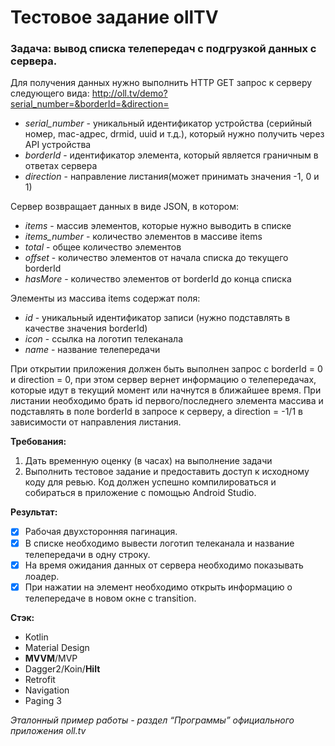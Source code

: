 # Тестовое задание ollTV
### Задача: вывод списка телепередач с подгрузкой данных с сервера.

Для получения данных нужно выполнить HTTP GET запрос к серверу следующего
вида:
http://oll.tv/demo?serial_number=&borderId=&direction=
- *serial_number* - уникальный идентификатор устройства (серийный номер, mac-адрес, drmid, uuid и т.д.), который нужно получить через API устройства
- *borderId* - идентификатор элемента, который является граничным в ответах сервера
- *direction* - направление листания(может принимать значения -1, 0 и 1)

Сервер возвращает данных в виде JSON, в котором:
- *items* - массив элементов, которые нужно выводить в списке
- *items_number* - количество элементов в массиве items
- *total* - общее количество элементов
- *offset* - количество элементов от начала списка до текущего borderId
- *hasMore* - количество элементов от borderId до конца списка

Элементы из массива items содержат поля:
- *id* - уникальный идентификатор записи (нужно подставлять в качестве значения borderId)
- *icon* - ссылка на логотип телеканала
- *name* - название телепередачи

При открытии приложения должен быть выполнен запроc c borderId = 0 и direction = 0, при
этом сервер вернет информацию о телепередачах, которые идут в текущий момент или
начнутся в ближайшее время. При листании необходимо брать id первого/последнего
элемента массива и подставлять в поле borderId в запросе к серверу, а direction = -1/1 в
зависимости от направления листания.

**Требования:**
1. Дать временную оценку (в часах) на выполнение задачи
2. Выполнить тестовое задание и предоставить доступ к исходному коду для ревью.
Код должен успешно компилироваться и собираться в приложение с помощью Android
Studio.

**Результат:**
- [x] Рабочая двухсторонняя пагинация.
- [x] В списке необходимо вывести логотип телеканала и название телепередачи в одну строку.
- [x] На время ожидания данных от сервера необходимо показывать лоадер.
- [x] При нажатии на элемент необходимо открыть информацию о телепередаче в новом окне с transition.

**Стэк:**
- Kotlin
- Material Design
- **MVVM**/MVP
- Dagger2/Koin/**Hilt**
- Retrofit
- Navigation
- Paging 3

*Эталонный пример работы - раздел “Программы” официального приложения oll.tv*
